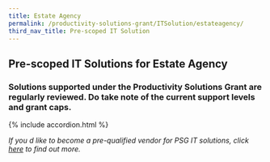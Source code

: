 ```yaml
---
title: Estate Agency
permalink: /productivity-solutions-grant/ITSolution/estateagency/
third_nav_title: Pre-scoped IT Solution
---
```


## Pre-scoped IT Solutions for Estate Agency

### Solutions supported under the Productivity Solutions Grant are regularly reviewed. Do take note of the current support levels and grant caps.

{% include accordion.html %}

_If you d like to become a pre-qualified vendor for PSG IT solutions, click <a target='_blank' rel='noopener' href='https://www.imda.gov.sg/icmvendors' >here</a> to find out more._

